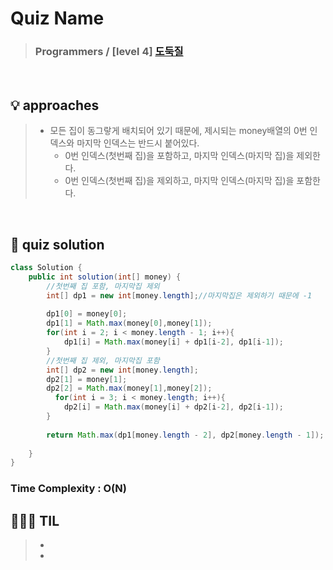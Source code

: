 # Quiz Name
> ### Programmers / [level 4] <a href = "https://school.programmers.co.kr/learn/courses/30/lessons/42897"> 도둑질 </a>

<br>

## 💡 approaches
>  - 모든 집이 동그랗게 배치되어 있기 때문에, 제시되는 money배열의 0번 인덱스와 마지막 인덱스는 반드시 붙어있다.
>    - 0번 인덱스(첫번째 집)을 포함하고, 마지막 인덱스(마지막 집)을 제외한다.
>    - 0번 인덱스(첫번째 집)을 제외하고, 마지막 인덱스(마지막 집)을 포함한다.

<br>

## 🔑 quiz solution

```java
class Solution {
    public int solution(int[] money) {
        //첫번째 집 포함, 마지막집 제외
        int[] dp1 = new int[money.length];//마지막집은 제외하기 때문에 -1
        
        dp1[0] = money[0];
        dp1[1] = Math.max(money[0],money[1]); 
        for(int i = 2; i < money.length - 1; i++){
            dp1[i] = Math.max(money[i] + dp1[i-2], dp1[i-1]);
        }
        //첫번째 집 제외, 마지막집 포함
        int[] dp2 = new int[money.length];
        dp2[1] = money[1];
        dp2[2] = Math.max(money[1],money[2]);
          for(int i = 3; i < money.length; i++){
            dp2[i] = Math.max(money[i] + dp2[i-2], dp2[i-1]);
        }
        
        return Math.max(dp1[money.length - 2], dp2[money.length - 1]);
        
    }
}
```
### Time Complexity : O(N)
## 👩🏻‍🏫 TIL
>  -
>  -
